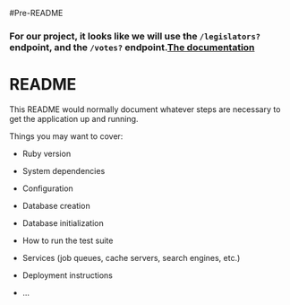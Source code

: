 #Pre-README
### For our project, it looks like we will use the `/legislators?` endpoint, and the `/votes?` endpoint.<a href="https://sunlightlabs.github.io/congress/">The documentation</a>

# README

This README would normally document whatever steps are necessary to get the
application up and running.

Things you may want to cover:

* Ruby version

* System dependencies

* Configuration

* Database creation

* Database initialization

* How to run the test suite

* Services (job queues, cache servers, search engines, etc.)

* Deployment instructions

* ...

